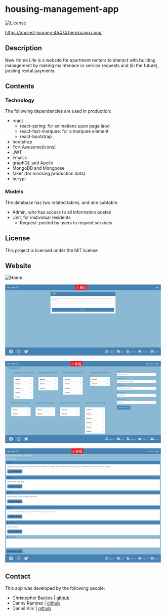 # housing-management-app
![License](https://img.shields.io/github/license/dannyramirezgd/housing-management-app)

https://ancient-journey-45474.herokuapp.com/

## Description

New Home Life is a website for apartment renters to interact with building management by making maintenace or service requests and (in the future), posting rental payments.

## Contents

### Technology

The following dependencies are used in production:
- react
    - react-spring: for animations upon page laod
    - react-fast-marquee: for a marquee element
    - react-bootstrap
- bootstrap
- Fort Awesome(icons)
- JWT
- Emailjs
- graphQL and Apollo
- MongoDB and Mongoose
- faker (for mocking production data)
- bcrypt

### Models

The database has two related tables, and one subtable.

- Admin,  who has access to all information posted
- Unit, for inidividual residents
    - Request: posted by users to request services

## License

This project is licensed under the MIT license

## Website

![Home](./assets/home.png)

![Login](./assets/login.png)

![Admin](./assets/admin.png)

![Unit](./assets/unit.png)

## Contact

This app was developed by the following people:
- Christopher Backes | [github](https://github.com/chris-backes/)
- Danny Ramirez | [github](https://github.com/dannyramirezgd/)
- Daniel Kim | [github](https://github.com/danielkim13/)
